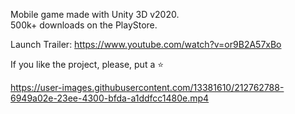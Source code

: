 Mobile game made with Unity 3D v2020. <br>
500k+ downloads on the PlayStore.

Launch Trailer: https://www.youtube.com/watch?v=or9B2A57xBo

If you like the project, please, put a ⭐ 

https://user-images.githubusercontent.com/13381610/212762788-6949a02e-23ee-4300-bfda-a1ddfcc1480e.mp4

